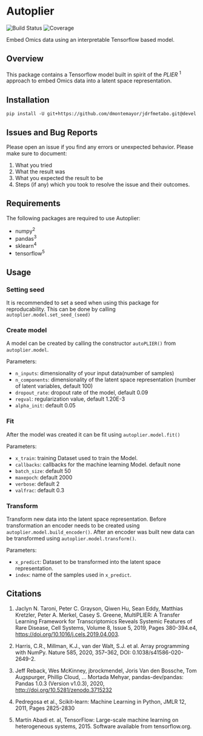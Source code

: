 # Autoplier
![Build Status](https://github.com/dmontemayor/autoplier/actions/workflows/build.yaml/badge.svg)
![Coverage](https://codecov.io/gh/dmontemayor/autoplier/branch/main/graphs/badge.svg?branch=main)

Embed Omics data using an interpretable Tensorflow based model.

## Overview
This package contains a Tensorflow model built in spirit of the *PLIER* <sup>1</sup> approach to embed Omics data into a latent space representation.

## Installation

```shell
pip install -U git+https://github.com/dmontemayor/jdrfmetabo.git@devel
```

## Issues and Bug Reports

Please open an issue if you find any errors or unexpected behavior. Please make sure to document:

1. What you tried
2. What the result was
3. What you expected the result to be
4. Steps (if any) which you took to resolve the issue and their outcomes.


## Requirements
The following packages are required to use Autoplier:
- numpy<sup>2</sup>
- pandas<sup>3</sup>
- sklearn<sup>4</sup>
- tensorflow<sup>5</sup>

## Usage

### Setting seed
It is recommended to set a seed when using this package for reproducability. This can be done by calling `autoplier.model.set_seed_(seed)`

### Create model
A model can be created by calling the constructor `autoPLIER()` from `autoplier.model`.

Parameters:
- `n_inputs`: dimensionality of your input data(number of samples)
- `n_components`: dimensionality of the latent space representation (number of latent variables, default 100)
- `dropout_rate`: dropout rate of the model, default 0.09
- `regval`: regularization value, default 1.20E-3
- `alpha_init`: default 0.05

### Fit
After the model was created it can be fit using `autoplier.model.fit()`

Parameters:
- `x_train`: training Dataset used to train the Model.
- `callbacks`: callbacks for the machine learning Model. default none
- `batch_size`: default 50
- `maxepoch`: default 2000
- `verbose`: default 2
- `valfrac`: default 0.3

### Transform
Transform new data into the latent space representation. Before transformation an encoder needs to be created using `autoplier.model.build_encoder()`.
After an encoder was built new data can be transformed using `autoplier.model.transform()`.

Parameters:
- `x_predict`: Dataset to be transformed into the latent space representation.
- `index`: name of the samples used in `x_predict`.

## Citations
1) Jaclyn N. Taroni, Peter C. Grayson, Qiwen Hu, Sean Eddy, Matthias Kretzler, Peter A. Merkel, Casey S. Greene, MultiPLIER: A Transfer Learning Framework for Transcriptomics Reveals Systemic Features of Rare Disease, Cell Systems, Volume 8, Issue 5, 2019, Pages 380-394.e4, https://doi.org/10.1016/j.cels.2019.04.003.

2) Harris, C.R., Millman, K.J., van der Walt, S.J. et al. Array programming with NumPy. Nature 585, 2020, 357–362, DOI: 0.1038/s41586-020-2649-2.

3) Jeff Reback, Wes McKinney, jbrockmendel, Joris Van den Bossche, Tom Augspurger, Phillip Cloud, … Mortada Mehyar, pandas-dev/pandas: Pandas 1.0.3 (Version v1.0.3), 2020, http://doi.org/10.5281/zenodo.3715232

4)  Pedregosa et al., Scikit-learn: Machine Learning in Python, JMLR 12, 2011, Pages 2825-2830

5)  Martín Abadi et. al, TensorFlow: Large-scale machine learning on heterogeneous systems, 2015. Software available from tensorflow.org.
